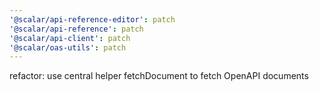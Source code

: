 ```yaml
---
'@scalar/api-reference-editor': patch
'@scalar/api-reference': patch
'@scalar/api-client': patch
'@scalar/oas-utils': patch
---
```


refactor: use central helper fetchDocument to fetch OpenAPI documents
